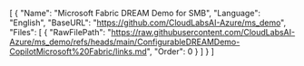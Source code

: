 [
  {
    "Name": "Microsoft Fabric DREAM Demo for SMB",
    "Language": "English",
    "BaseURL": "https://github.com/CloudLabsAI-Azure/ms_demo",
    "Files": [
      {
        "RawFilePath": "https://raw.githubusercontent.com/CloudLabsAI-Azure/ms_demo/refs/heads/main/ConfigurableDREAMDemo-CopilotMicrosoft%20Fabric/links.md",
        "Order": 0
      }
    ]
  }
]
